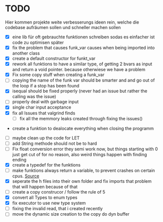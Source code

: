 # TODO
Hier kommen projekte weite verbesserungs ideen rein, welche die codebase aufräumen sollen und schneller machen sollen

- [X] eine lib für oft gebrauchte funktionen schreiben sodas es einfacher ist code zu optimisen später
- [X] fix the problem that causes funk_var causes when being imported into another class
- [X] create a default constructor for funkt_var
- [X] rework all funktions to have a similar type, of getting 2 bvars as input and return a void pointer. because otherwiese we have a problem
- [X] Fix some copy stuff when creating a funk_var
- [ ] copying the name of the funk var should be smarter and and go out of the loop if a stop has been found 
- [x] isequal should be fixed properly (never had an issue but rather the calling was the issue)
- [ ] properly deal with garbage input
- [X] single char input acceptance
- [X] fix all Issues that valgrind finds 
    - [ ] fix all the memmory leaks created through fixing the issues()
- create a funktion to dealocate everything when closing the programm
- [ ] maybe clean up the code for LET
- [ ] add String methode should not be to hard
- [ ] Fix float conversion error
    they semi work now, but things starting with 0 just get cut of for no reason, also weird things happen with finding ending 
- [X] create a typedef for the funktions
- [ ] make funktions always return a variable, to prevent crashes on certain cpus. [Source](https://stackoverflow.com/questions/47899971/c-getting-error-illegal-instruction-core-dumped-upon-bitwise-or-operatio)
- [X] seperate the h files into their own folder and fix imports that problem that will happen because of that 
- [ ] create a copy construcor / follow the rule of 5
- [X]  convert all Types to enum types 
  - [X] fix executor to use new type system
- [ ] fixing the invalid read, that i created recently
- [ ] move the dynamic size creation to the copy do dyn buffer 
